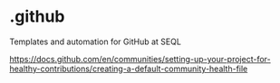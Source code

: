 # .github

Templates and automation for GitHub at SEQL

<https://docs.github.com/en/communities/setting-up-your-project-for-healthy-contributions/creating-a-default-community-health-file>

